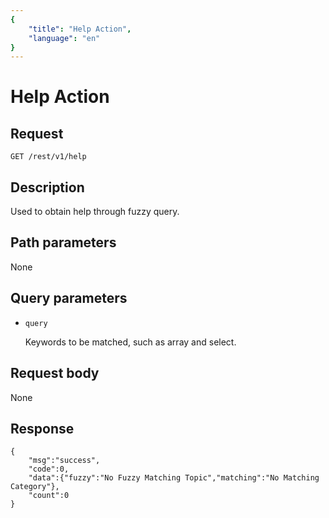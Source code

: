 ```yaml
---
{
    "title": "Help Action",
    "language": "en"
}
---
```


<!-- 
Licensed to the Apache Software Foundation (ASF) under one
or more contributor license agreements.  See the NOTICE file
distributed with this work for additional information
regarding copyright ownership.  The ASF licenses this file
to you under the Apache License, Version 2.0 (the
"License"); you may not use this file except in compliance
with the License.  You may obtain a copy of the License at

  http://www.apache.org/licenses/LICENSE-2.0

Unless required by applicable law or agreed to in writing,
software distributed under the License is distributed on an
"AS IS" BASIS, WITHOUT WARRANTIES OR CONDITIONS OF ANY
KIND, either express or implied.  See the License for the
specific language governing permissions and limitations
under the License.
-->

# Help Action

## Request

`GET /rest/v1/help`

## Description

Used to obtain help through fuzzy query.
    
## Path parameters

None

## Query parameters

* `query`

    Keywords to be matched, such as array and select.

## Request body

None

## Response

```
{
    "msg":"success",
    "code":0,
    "data":{"fuzzy":"No Fuzzy Matching Topic","matching":"No Matching Category"},
    "count":0
}
```

